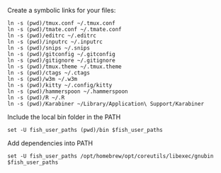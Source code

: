 Create a symbolic links for your files:

	ln -s (pwd)/tmux.conf ~/.tmux.conf
	ln -s (pwd)/tmate.conf ~/.tmate.conf
	ln -s (pwd)/editrc ~/.editrc
	ln -s (pwd)/inputrc ~/.inputrc
	ln -s (pwd)/snips ~/.snips
	ln -s (pwd)/gitconfig ~/.gitconfig
	ln -s (pwd)/gitignore ~/.gitignore
	ln -s (pwd)/tmux.theme ~/.tmux.theme
	ln -s (pwd)/ctags ~/.ctags
	ln -s (pwd)/w3m ~/.w3m
	ln -s (pwd)/kitty ~/.config/kitty
	ln -s (pwd)/hammerspoon ~/.hammerspoon
	ln -s (pwd)/R ~/.R
	ln -s (pwd)/Karabiner ~/Library/Application\ Support/Karabiner

Include the local bin folder in the PATH

	set -U fish_user_paths (pwd)/bin $fish_user_paths

Add dependencies into PATH

	set -U fish_user_paths /opt/homebrew/opt/coreutils/libexec/gnubin $fish_user_paths

